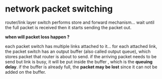 # network packet switching

router/link layer switch performs store and forward mechanism... wait until the full packet is received then it starts sending the packet out.

**when will packet loss happen ?**

each packet switch has multiple links attached to it... for each attached link, the packet switch has an output buffer \(also called output queue\), which stores packet that router is about to send. if the arriving packet needs to be send but link is busy, it will be put inside the buffer , which is the **queuing delay**. if the buffer is already full, the **packet may be lost** since it can not be added on the buffer. 


